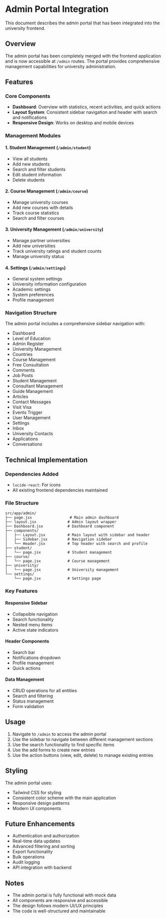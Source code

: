# Admin Portal Integration

This document describes the admin portal that has been integrated into the university frontend.

## Overview

The admin portal has been completely merged with the frontend application and is now accessible at `/admin` routes. The portal provides comprehensive management capabilities for university administration.

## Features

### Core Components
- **Dashboard**: Overview with statistics, recent activities, and quick actions
- **Layout System**: Consistent sidebar navigation and header with search and notifications
- **Responsive Design**: Works on desktop and mobile devices

### Management Modules

#### 1. Student Management (`/admin/student`)
- View all students
- Add new students
- Search and filter students
- Edit student information
- Delete students

#### 2. Course Management (`/admin/course`)
- Manage university courses
- Add new courses with details
- Track course statistics
- Search and filter courses

#### 3. University Management (`/admin/university`)
- Manage partner universities
- Add new universities
- Track university ratings and student counts
- Manage university status

#### 4. Settings (`/admin/settings`)
- General system settings
- University information configuration
- Academic settings
- System preferences
- Profile management

### Navigation Structure

The admin portal includes a comprehensive sidebar navigation with:

- Dashboard
- Level of Education
- Admin Register
- University Management
- Countries
- Course Management
- Free Consultation
- Comments
- Job Posts
- Student Management
- Consultant Management
- Guide Management
- Articles
- Contact Messages
- Visit Visa
- Events Trigger
- User Management
- Settings
- Inbox
- University Contacts
- Applications
- Conversations

## Technical Implementation

### Dependencies Added
- `lucide-react`: For icons
- All existing frontend dependencies maintained

### File Structure
```
src/app/admin/
├── page.jsx                 # Main admin dashboard
├── layout.jsx              # Admin layout wrapper
├── Dashboard.jsx           # Dashboard component
├── components/
│   ├── Layout.jsx          # Main layout with sidebar and header
│   ├── Sidebar.jsx         # Navigation sidebar
│   └── Header.jsx          # Top header with search and profile
├── student/
│   └── page.jsx            # Student management
├── course/
│   └── page.jsx            # Course management
├── university/
│   └── page.jsx            # University management
└── settings/
    └── page.jsx            # Settings page
```

### Key Features

#### Responsive Sidebar
- Collapsible navigation
- Search functionality
- Nested menu items
- Active state indicators

#### Header Components
- Search bar
- Notifications dropdown
- Profile management
- Quick actions

#### Data Management
- CRUD operations for all entities
- Search and filtering
- Status management
- Form validation

## Usage

1. Navigate to `/admin` to access the admin portal
2. Use the sidebar to navigate between different management sections
3. Use the search functionality to find specific items
4. Use the add forms to create new entries
5. Use the action buttons (view, edit, delete) to manage existing entries

## Styling

The admin portal uses:
- Tailwind CSS for styling
- Consistent color scheme with the main application
- Responsive design patterns
- Modern UI components

## Future Enhancements

- Authentication and authorization
- Real-time data updates
- Advanced filtering and sorting
- Export functionality
- Bulk operations
- Audit logging
- API integration with backend

## Notes

- The admin portal is fully functional with mock data
- All components are responsive and accessible
- The design follows modern UI/UX principles
- The code is well-structured and maintainable 
